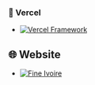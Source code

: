 ### 🚀 Vercel

- <a href="https://fine-ivoire.vercel.app/" target="_blank">![Vercel Framework](https://fine-ivoire.vercel.app/)</a>

## 🌐 Website

- <a href="https://fineivoire.com" target="_blank">![Fine Ivoire](https://fineivoire.com)</a>
